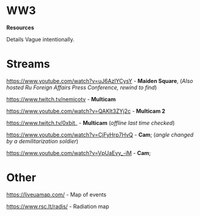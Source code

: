 # WW3
**Resources**

Details Vague intentionally.

# Streams


https://www.youtube.com/watch?v=uJ6AzlYCysY - **Maiden Square**, (_Also hosted Ru Foreign Affairs Press Conference, rewind to find_)

https://www.twitch.tv/nemicotv - **Multicam**

https://www.youtube.com/watch?v=QAKIt3ZYj2c - **Multicam 2**

https://www.twitch.tv/0xbit_ - **Multicam** (_offline last time checked_)



https://www.youtube.com/watch?v=CjFyHrp7HvQ - **Cam**; (_angle changed by a demilitarization soldier_)

https://www.youtube.com/watch?v=VpUaEvy_-iM - **Cam**;


# Other
https://liveuamap.com/ - Map of events

https://www.rsc.lt/radis/ - Radiation map
